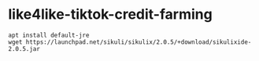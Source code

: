 # like4like-tiktok-credit-farming

```
apt install default-jre
wget https://launchpad.net/sikuli/sikulix/2.0.5/+download/sikulixide-2.0.5.jar
```
